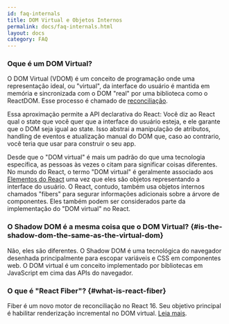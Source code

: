 ```yaml
---
id: faq-internals
title: DOM Virtual e Objetos Internos
permalink: docs/faq-internals.html
layout: docs
category: FAQ
---
```


### Oque é um DOM Virtual?

O DOM Virtual (VDOM) é um conceito de programação onde uma representação ideal, ou "virtual", da interface do usuário é mantida em memória e sincronizada com o DOM "real" por uma biblioteca como o ReactDOM. Esse processo é chamado de [reconciliação](/docs/reconciliation.html).

Essa aproximação permite a API declarativa do React: Você diz ao React qual o state que você quer que a interface do usuário esteja, e ele garante que o DOM seja igual ao state. Isso abstrai a manipulação de atributos, handling de eventos e atualização manual do DOM que, caso ao contrario, você teria que usar para construir o seu app.

Desde que o "DOM virtual" é mais um padrão do que uma tecnologia específica, as pessoas às vezes o citam para significar coisas diferentes. No mundo do React, o termo "DOM virtual" é geralmente associado aos [Elementos do React](/docs/rendering-elements.html) uma vez que eles são objetos representando a interface do usuário. O React, contudo, também usa objetos internos chamados "fibers" para segurar informações adicionais sobre a árvore de componentes. Eles também podem ser considerados parte da implementação do "DOM virtual" no React.

### O Shadow DOM é a mesma coisa que o DOM Virtual? {#is-the-shadow-dom-the-same-as-the-virtual-dom}

Não, eles são diferentes. O Shadow DOM é uma tecnológica do navegador desenhada principalmente para escopar variáveis e CSS em componentes web. O DOM virtual é um conceito implementado por bibliotecas em JavaScript em cima das APIs do navegador.

### O que é "React Fiber"? {#what-is-react-fiber}

Fiber é um novo motor de reconciliação no React 16. Seu objetivo principal é habilitar renderização incremental no DOM virtual. [Leia mais](https://github.com/acdlite/react-fiber-architecture).